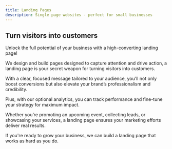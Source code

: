 ```yaml
---
title: Landing Pages
description: Single page websites - perfect for small businesses
---
```


## Turn visitors into customers

Unlock the full potential of your business with a high-converting landing page!

We design and build pages designed to capture attention and drive action, a landing page is your secret weapon for turning visitors into customers.

With a clear, focused message tailored to your audience, you’ll not only boost conversions but also elevate your brand’s professionalism and credibility.

Plus, with our optional analytics, you can track performance and fine-tune your strategy for maximum impact.

Whether you’re promoting an upcoming event, collecting leads, or showcasing your services, a landing page ensures your marketing efforts deliver real results.

If you're ready to grow your business, we can build a landing page that works as hard as you do.
